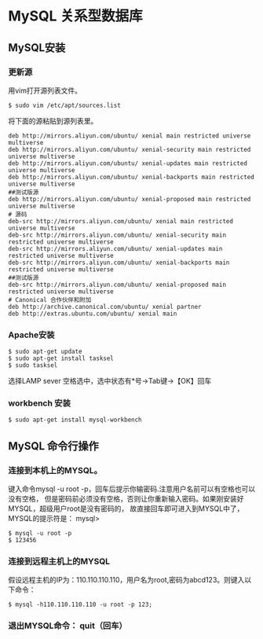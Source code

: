 # MySQL 关系型数据库
## MySQL安装
### 更新源
用vim打开源列表文件。
```shell
$ sudo vim /etc/apt/sources.list
```
将下面的源粘贴到源列表里。
```shell
deb http://mirrors.aliyun.com/ubuntu/ xenial main restricted universe multiverse
deb http://mirrors.aliyun.com/ubuntu/ xenial-security main restricted universe multiverse
deb http://mirrors.aliyun.com/ubuntu/ xenial-updates main restricted universe multiverse
deb http://mirrors.aliyun.com/ubuntu/ xenial-backports main restricted universe multiverse
##测试版源
deb http://mirrors.aliyun.com/ubuntu/ xenial-proposed main restricted universe multiverse
# 源码
deb-src http://mirrors.aliyun.com/ubuntu/ xenial main restricted universe multiverse
deb-src http://mirrors.aliyun.com/ubuntu/ xenial-security main restricted universe multiverse
deb-src http://mirrors.aliyun.com/ubuntu/ xenial-updates main restricted universe multiverse
deb-src http://mirrors.aliyun.com/ubuntu/ xenial-backports main restricted universe multiverse
##测试版源
deb-src http://mirrors.aliyun.com/ubuntu/ xenial-proposed main restricted universe multiverse
# Canonical 合作伙伴和附加
deb http://archive.canonical.com/ubuntu/ xenial partner
deb http://extras.ubuntu.com/ubuntu/ xenial main
```
### Apache安装
```shell
$ sudo apt-get update
$ sudo apt-get install tasksel
$ sudo tasksel
```
选择LAMP sever 空格选中，选中状态有*号->Tab键->【OK】回车
### workbench 安装
```shell
$ sudo apt-get install mysql-workbench
```
## MySQL 命令行操作
### 连接到本机上的MYSQL。
键入命令mysql -u root -p，回车后提示你输密码.注意用户名前可以有空格也可以没有空格，
但是密码前必须没有空格，否则让你重新输入密码。如果刚安装好MYSQL，超级用户root是没有密码的，
故直接回车即可进入到MYSQL中了，MYSQL的提示符是： mysql>

```shell
$ mysql -u root -p
$ 123456
```
### 连接到远程主机上的MYSQL
假设远程主机的IP为：110.110.110.110，用户名为root,密码为abcd123。则键入以下命令： 
```shell
$ mysql -h110.110.110.110 -u root -p 123;
```
### 退出MYSQL命令： quit（回车）














